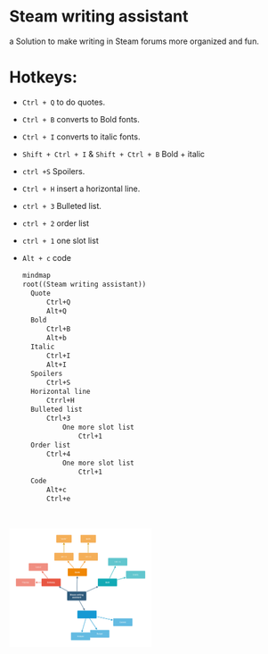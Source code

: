 

# Steam writing assistant

a Solution to make writing in Steam forums more organized and fun.





# Hotkeys:

- `Ctrl + Q`  to do quotes. 

- `Ctrl + B` converts to Bold fonts.

- `Ctrl + I` converts to italic fonts.

- `Shift + Ctrl + I` & `Shift + Ctrl + B`  Bold + italic 

- `ctrl +S`  Spoilers.

- `Ctrl + H`  insert a horizontal line.

- `ctrl + 3` Bulleted list.

- `ctrl + 2` order list

- `ctrl + 1` one slot list

- `Alt + c`   code

  
  
  
  
  ````mermaid
  mindmap
  root((Steam writing assistant))
  	Quote
  		Ctrl+Q	
  		Alt+Q
  	Bold
  		Ctrl+B
  		Alt+b
  	Italic
  		Ctrl+I
  		Alt+I
  	Spoilers
  		Ctrl+S
  	Horizontal line
  		Ctrrl+H
  	Bulleted list
  		Ctrl+3
  			One more slot list
  				Ctrl+1
  	Order list
  		Ctrl+4
  			One more slot list
  				Ctrl+1
  	Code
  		Alt+c
  		Ctrl+e
  	
  	
  
  ````
  
  
  
  
  
  

<img src="/info.drawio.png" alt="info.drawio" style="zoom: 25%;" />

